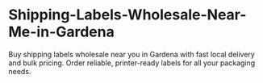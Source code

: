 # Shipping-Labels-Wholesale-Near-Me-in-Gardena
Buy shipping labels wholesale near you in Gardena with fast local delivery and bulk pricing. Order reliable, printer-ready labels for all your packaging needs.
